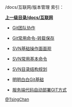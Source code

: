 /docs/互联网/版本管理 索引：


**[上一级目录/docs/互联网](/docs/互联网/index.md)**

- [Git团队协作](/docs/互联网/版本管理/Git团队协作.md)

- [Git常用命令-转载保存](/docs/互联网/版本管理/Git常用命令-转载保存.md)

- [SVN基础操作面面观](/docs/互联网/版本管理/SVN基础操作面面观.md)

- [SVN常用基本命令](/docs/互联网/版本管理/SVN常用基本命令.md)

- [SVN目录结构规划](/docs/互联网/版本管理/SVN目录结构规划.md)

- [明明白白Git基础](/docs/互联网/版本管理/明明白白Git基础.md)

- [服务端代码自动部署GIT方式](/docs/互联网/版本管理/服务端代码自动部署GIT方式.md)


<font size=2 color='grey'> [@TsingChan](http://www.9ong.com/) </font>